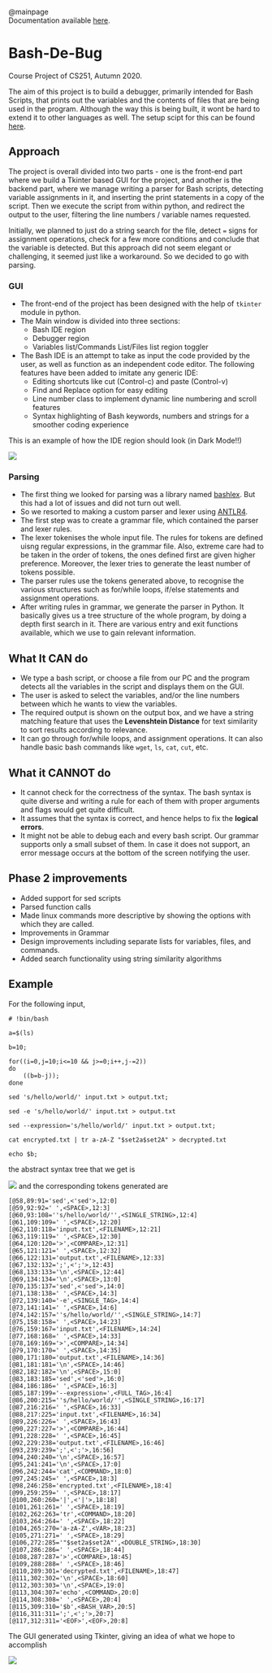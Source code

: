 @mainpage
<br>
Documentation available [here](https://gurnoor6.github.io/bash-de-bug-documentation/).

# Bash-De-Bug
Course Project of CS251, Autumn 2020.

The aim of this project is to build a debugger, primarily intended for Bash Scripts, that prints out the variables and the contents of files that are being used in the program. Although the way this is being built, it wont be hard to extend it to other languages as well. The setup scipt for this can be found [here](https://github.com/gurnoor6/Bash-De-Bug/blob/master/setup.sh).

## Approach
The project is overall divided into two parts - one is the front-end part where we build a Tkinter based GUI for the project, and another is the backend part, where we manage writing a parser for Bash scripts, detecting variable assignments in it, and inserting the print statements in a copy of the script. Then we execute the script from within python, and redirect the output to the user, filtering the line numbers / variable names requested.

Initially, we planned to just do a string search for the file, detect `=` signs for assignment operations, check for a few more conditions and conclude that the variable is detected. But this approach did not seem elegant or challenging, it seemed just like a workaround. So we decided to go with parsing.

### GUI
* The front-end of the project has been designed with the help of ``tkinter`` module in python. 
* The Main window is divided into three sections:
    - Bash IDE region
    - Debugger region
    - Variables list/Commands List/Files list region toggler
* The Bash IDE is an attempt to take as input the code provided by the user, as well as function as an independent code editor. The following features have been added to imitate any generic IDE:
    - Editing shortcuts like cut (Control-c) and paste (Control-v)
    - Find and Replace option for easy editing
    - Line number class to implement dynamic line numbering and scroll features
    - Syntax highlighting of Bash keywords, numbers and strings for a smoother coding experience

This is an example of how the IDE region should look (in Dark Mode!!)

![](screenshots/gui-dark.png)

### Parsing
* The first thing we looked for parsing was a library named [bashlex](https://github.com/idank/bashlex). But this had a lot of issues and did not turn out well.
* So we resorted to making a custom parser and lexer using [ANTLR4](https://github.com/antlr/antlr4).
* The first step was to create a grammar file, which contained the parser and lexer rules.
* The lexer tokenises the whole input file. The rules for tokens are defined uisng regular expressions, in the grammar file. Also, extreme care had to be taken in the order of tokens, the ones defined first are given higher preference. Moreover, the lexer tries to generate the least number of tokens possible.
* The parser rules use the tokens generated above, to recognise the various structures such as for/while loops, if/else statements and assignment operations.
* After writing rules in grammar, we generate the parser in Python. It basically gives us a tree structure of the whole program, by doing a depth first search in it. There are various entry and exit functions available, which we use to gain relevant information.

## What It CAN do
* We type a bash script, or choose a file from our PC and the program detects all the variables in the script and displays them on the GUI.
* The user is asked to select the variables, and/or the line numbers between which he wants to view the variables.
* The required output is shown on the output box, and we have a string matching feature that uses the **Levenshtein Distance** for text similarity to sort results according to relevance.
* It can go through for/while loops, and assignment operations. It can also handle basic bash commands like `wget`, `ls`, `cat`, `cut`, etc. 

## What it CANNOT do
* It cannot check for the correctness of the syntax. The bash syntax is quite diverse and writing a rule for each of them with proper arguments and flags would get quite difficult.
* It assumes that the syntax is correct, and hence helps to fix the **logical errors**.
* It might not be able to debug each and every bash script. Our grammar supports only a small subset of them. In case it does not support, an error message occurs at the bottom of the screen notifying the user. 

## Phase 2 improvements
* Added support for sed scripts
* Parsed function calls
* Made linux commands more descriptive by showing the options with which they are called.
* Improvements in Grammar
* Design improvements including separate lists for variables, files, and commands.
* Added search functionality using string similarity algorithms


## Example
For the following input,

    # !bin/bash

    a=$(ls)

    b=10;

    for((i=0,j=10;i<=10 && j>=0;i++,j-=2))
    do
        ((b=b-j));
    done

    sed 's/hello/world/' input.txt > output.txt;

    sed -e 's/hello/world/' input.txt > output.txt

    sed --expression='s/hello/world/' input.txt > output.txt;

    cat encrypted.txt | tr a-zA-Z "$set2a$set2A" > decrypted.txt

    echo $b;

the abstract syntax tree that we get is <br>

![](testcases/test3.png)
and the corresponding tokens generated are <br>

    [@58,89:91='sed',<'sed'>,12:0]
    [@59,92:92=' ',<SPACE>,12:3]
    [@60,93:108=''s/hello/world/'',<SINGLE_STRING>,12:4]
    [@61,109:109=' ',<SPACE>,12:20]
    [@62,110:118='input.txt',<FILENAME>,12:21]
    [@63,119:119=' ',<SPACE>,12:30]
    [@64,120:120='>',<COMPARE>,12:31]
    [@65,121:121=' ',<SPACE>,12:32]
    [@66,122:131='output.txt',<FILENAME>,12:33]
    [@67,132:132=';',<';'>,12:43]
    [@68,133:133='\n',<SPACE>,12:44]
    [@69,134:134='\n',<SPACE>,13:0]
    [@70,135:137='sed',<'sed'>,14:0]
    [@71,138:138=' ',<SPACE>,14:3]
    [@72,139:140='-e',<SINGLE_TAG>,14:4]
    [@73,141:141=' ',<SPACE>,14:6]
    [@74,142:157=''s/hello/world/'',<SINGLE_STRING>,14:7]
    [@75,158:158=' ',<SPACE>,14:23]
    [@76,159:167='input.txt',<FILENAME>,14:24]
    [@77,168:168=' ',<SPACE>,14:33]
    [@78,169:169='>',<COMPARE>,14:34]
    [@79,170:170=' ',<SPACE>,14:35]
    [@80,171:180='output.txt',<FILENAME>,14:36]
    [@81,181:181='\n',<SPACE>,14:46]
    [@82,182:182='\n',<SPACE>,15:0]
    [@83,183:185='sed',<'sed'>,16:0]
    [@84,186:186=' ',<SPACE>,16:3]
    [@85,187:199='--expression=',<FULL_TAG>,16:4]
    [@86,200:215=''s/hello/world/'',<SINGLE_STRING>,16:17]
    [@87,216:216=' ',<SPACE>,16:33]
    [@88,217:225='input.txt',<FILENAME>,16:34]
    [@89,226:226=' ',<SPACE>,16:43]
    [@90,227:227='>',<COMPARE>,16:44]
    [@91,228:228=' ',<SPACE>,16:45]
    [@92,229:238='output.txt',<FILENAME>,16:46]
    [@93,239:239=';',<';'>,16:56]
    [@94,240:240='\n',<SPACE>,16:57]
    [@95,241:241='\n',<SPACE>,17:0]
    [@96,242:244='cat',<COMMAND>,18:0]
    [@97,245:245=' ',<SPACE>,18:3]
    [@98,246:258='encrypted.txt',<FILENAME>,18:4]
    [@99,259:259=' ',<SPACE>,18:17]
    [@100,260:260='|',<'|'>,18:18]
    [@101,261:261=' ',<SPACE>,18:19]
    [@102,262:263='tr',<COMMAND>,18:20]
    [@103,264:264=' ',<SPACE>,18:22]
    [@104,265:270='a-zA-Z',<VAR>,18:23]
    [@105,271:271=' ',<SPACE>,18:29]
    [@106,272:285='"$set2a$set2A"',<DOUBLE_STRING>,18:30]
    [@107,286:286=' ',<SPACE>,18:44]
    [@108,287:287='>',<COMPARE>,18:45]
    [@109,288:288=' ',<SPACE>,18:46]
    [@110,289:301='decrypted.txt',<FILENAME>,18:47]
    [@111,302:302='\n',<SPACE>,18:60]
    [@112,303:303='\n',<SPACE>,19:0]
    [@113,304:307='echo',<COMMAND>,20:0]
    [@114,308:308=' ',<SPACE>,20:4]
    [@115,309:310='$b',<BASH_VAR>,20:5]
    [@116,311:311=';',<';'>,20:7]
    [@117,312:311='<EOF>',<EOF>,20:8]
    
 
The GUI generated using Tkinter, giving an idea of what we hope to accomplish<br>
<!-- <img src="screenshots/gui.png" height=500 width=1000><br> -->
![](screenshots/gui.png)
